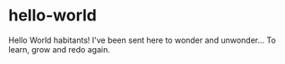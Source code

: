 # hello-world

Hello World habitants!
I've been sent here to wonder and unwonder... To learn, grow and redo again. 
